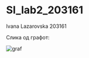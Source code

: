 # SI_lab2_203161
Ivana Lazarovska 203161

Слика од графот:


![graf](https://user-images.githubusercontent.com/86931638/171959867-dcbc43b3-74bc-4ab8-9127-530b141a9510.gif)
